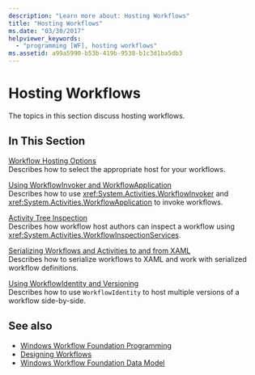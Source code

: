 ```yaml
---
description: "Learn more about: Hosting Workflows"
title: "Hosting Workflows"
ms.date: "03/30/2017"
helpviewer_keywords: 
  - "programming [WF], hosting workflows"
ms.assetid: a99a5990-b53b-419b-9538-b1c3d1ba5db3
---
```

# Hosting Workflows

The topics in this section discuss hosting workflows.  
  
## In This Section  

 [Workflow Hosting Options](workflow-hosting-options.md)  
 Describes how to select the appropriate host for your workflows.  
  
 [Using WorkflowInvoker and WorkflowApplication](using-workflowinvoker-and-workflowapplication.md)  
 Describes how to use <xref:System.Activities.WorkflowInvoker> and <xref:System.Activities.WorkflowApplication> to invoke workflows.  
  
 [Activity Tree Inspection](activity-tree-inspection.md)  
 Describes how workflow host authors can inspect a workflow using <xref:System.Activities.WorkflowInspectionServices>.  
  
 [Serializing Workflows and Activities to and from XAML](serializing-workflows-and-activities-to-and-from-xaml.md)  
 Describes how to serialize workflows to XAML and work with serialized workflow definitions.  
  
 [Using WorkflowIdentity and Versioning](using-workflowidentity-and-versioning.md)  
 Describes how to use `WorkflowIdentity` to host multiple versions of a workflow side-by-side.  
  
## See also

- [Windows Workflow Foundation Programming](programming.md)
- [Designing Workflows](designing-workflows.md)
- [Windows Workflow Foundation Data Model](data-model.md)

